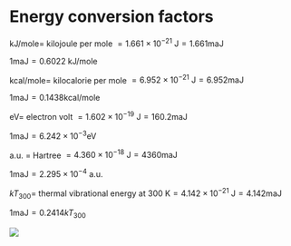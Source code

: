 # Energy conversion factors


$\mathrm{kJ} / \mathrm{mole}=$ kilojoule per mole $=1.661 \times 10^{-21} \mathrm{~J}=1.661 \mathrm{maJ}$

$1 \mathrm{maJ}=0.6022 \mathrm{~kJ} / \mathrm{mole}$

$\mathrm{kcal} / \mathrm{mole}=$ kilocalorie per mole $=6.952 \times 10^{-21} \mathrm{~J}=6.952 \mathrm{maJ}$

$1 \mathrm{maJ}=0.1438 \mathrm{kcal} / \mathrm{mole}$

$\mathrm{eV}=$ electron volt $=1.602 \times 10^{-19} \mathrm{~J}=160.2 \mathrm{maJ}$

$1 \mathrm{maJ}=6.242 \times 10^{-3} \mathrm{eV}$

a.u. $=$ Hartree $=4.360 \times 10^{-18} \mathrm{~J}=4360 \mathrm{maJ}$

$1 \mathrm{maJ}=2.295 \times 10^{-4}$ a.u.

$k T_{300}=$ thermal vibrational energy at $300 \mathrm{~K}=4.142 \times 10^{-21} \mathrm{~J}=4.142 \mathrm{maJ}$

$1 \mathrm{maJ}=0.2414 k T_{300}$

![](https://nanosystems.contact.ms/cropped/2024_03_29_0e0656d74dae9ab2ac34g-44.jpg?height=371&width=1221&top_left_y=1908&top_left_x=135)